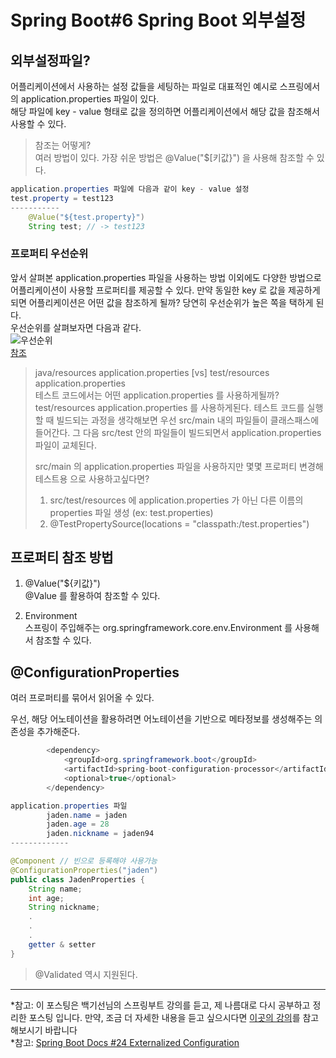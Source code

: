 # Spring Boot#6 Spring Boot 외부설정

## 외부설정파일? 
어플리케이션에서 사용하는 설정 값들을 세팅하는 파일로 대표적인 예시로 스프링에서의 application.properties 파일이 있다.  
해당 파일에 key - value 형태로 값을 정의하면 어플리케이션에서 해당 값을 참조해서 사용할 수 있다. 
> 참조는 어떻게?  
> 여러 방법이 있다. 가장 쉬운 방법은 @Value("$[키값}") 을 사용해 참조할 수 있다. 

````java
application.properties 파일에 다음과 같이 key - value 설정
test.property = test123        
-----------
    @Value("${test.property}")
    String test; // -> test123 
````

### 프로퍼티 우선순위 
앞서 살펴본 application.properties 파일을 사용하는 방법 이외에도 다양한 방법으로 어플리케이션이 사용할 프로퍼티를 제공할 수 있다.
만약 동일한 key 로 값을 제공하게 되면 어플리케이션은 어떤 값을 참조하게 될까? 당연히 우선순위가 높은 쪽을 택하게 된다.  
우선순위를 살펴보자면 다음과 같다.  
![우선순위](https://github.com/JadenKim940105/TIL-images/blob/master/img/spring/boot/%EC%9A%B0%EC%84%A0%EC%88%9C%EC%9C%84.png)    
[참조](https://docs.spring.io/spring-boot/docs/1.5.22.RELEASE/reference/html/boot-features-external-config.html)   
> java/resources application.properties [vs] test/resources application.properties  
> 테스트 코드에서는 어떤 application.properties 를 사용하게될까?  
> test/resources application.properties 를 사용하게된다. 테스트 코드를 실행할 때 빌드되는 과정을 생각해보면 우선 src/main 내의 파일들이 클래스패스에 들어간다. 
> 그 다음 src/test 안의 파일들이 빌드되면서 application.properties 파일이 교체된다.  
>
>   
> src/main 의 application.properties 파일을 사용하지만 몇몇 프로퍼티 변경해 테스트용 으로 사용하고싶다면?
> 1. src/test/resources 에  application.properties 가 아닌 다른 이름의 properties 파일 생성 (ex: test.properties)  
> 2. @TestPropertySource(locations = "classpath:/test.properties")


## 프로퍼티 참조 방법 
1. @Value("${키값}")  
@Value 를 활용하여 참조할 수 있다. 

  
   
2. Environment  
스프링이 주입해주는  org.springframework.core.env.Environment 를 사용해서 참조할 수 있다. 
   

## @ConfigurationProperties
여러 프로퍼티를 묶어서 읽어올 수 있다.  

우선, 해당 어노테이션을 활용하려면 어노테이션을 기반으로 메타정보를 생성해주는 의존성을 추가해준다.
```java
        <dependency>
            <groupId>org.springframework.boot</groupId>
            <artifactId>spring-boot-configuration-processor</artifactId>
            <optional>true</optional>
        </dependency>
```

```java
application.properties 파일
        jaden.name = jaden
        jaden.age = 28
        jaden.nickname = jaden94
-------------

@Component // 빈으로 등록해야 사용가능 
@ConfigurationProperties("jaden")
public class JadenProperties {
    String name;
    int age;
    String nickname;
    .
    .
    .
    getter & setter 
}
```
> @Validated 역시 지원된다. 


--------
*참고: 이 포스팅은 백기선님의 스프링부트 강의를 듣고, 제 나름대로 다시 공부하고 정리한 포스팅 입니다. 만약, 조금 더 자세한 내용을 듣고 싶으시다면 [이곳의 강의](https://www.whiteship.me/courses/)를 참고해보시기 바랍니다  
*참고: [Spring Boot Docs #24 Externalized Configuration](https://docs.spring.io/spring-boot/docs/1.5.22.RELEASE/reference/html/boot-features-external-config.html)




